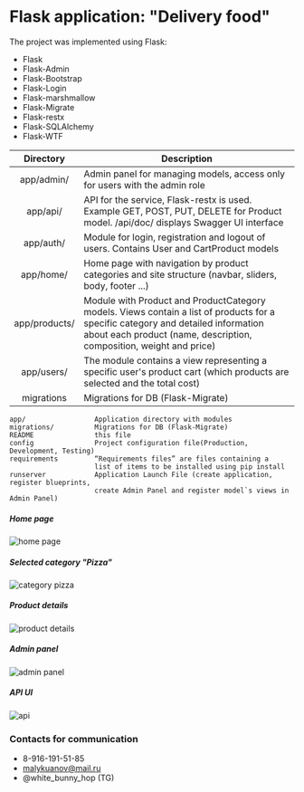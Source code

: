 # Flask application: "Delivery food"

The project was implemented using Flask:

* Flask
* Flask-Admin
* Flask-Bootstrap
* Flask-Login
* Flask-marshmallow
* Flask-Migrate
* Flask-restx
* Flask-SQLAlchemy
* Flask-WTF

|   Directory   | Description                                                                                                                                                                                              |
|:-------------:|----------------------------------------------------------------------------------------------------------------------------------------------------------------------------------------------------------|
|   app/admin/  | Admin panel for managing models, access only for users with the admin role                                                                                                                               |
|    app/api/   | API for the service, Flask-restx is used. Example GET, POST, PUT, DELETE for Product model. /api/doc/ displays Swagger UI interface                                                                                                               |
|   app/auth/   | Module for login, registration and logout of users. Contains User and СartProduct models                                                                                                                 |
|   app/home/   | Home page with navigation by product categories and site structure (navbar, sliders, body, footer ...)                                                                                                   |
| app/products/ | Module with Product and ProductCategory models. Views contain a list of products for a specific category and  detailed information about each product (name, description, composition, weight and price) |
|   app/users/  | The module contains a view representing a specific user's product cart (which products are selected and the total cost)                                                                                  |
|   migrations  | Migrations for DB (Flask-Migrate)

```
app/                 Application directory with modules
migrations/          Migrations for DB (Flask-Migrate)
README               this file
config               Project configuration file(Production, Development, Testing)
requirements         “Requirements files” are files containing a 
                     list of items to be installed using pip install
runserver            Application Launch File (create application, register blueprints, 
                     create Admin Panel and register model`s views in Admin Panel)
```

##### Home page

![home page](https://i.ibb.co/jfhKzyD/home.png)

##### Selected category "Pizza"

![category pizza](https://i.ibb.co/N7FTxRD/pizza.png)

##### Product details

![product details](https://i.ibb.co/w6bL1nc/curpizza.png)

##### Admin panel

![admin panel](https://i.ibb.co/r6Jq73k/admin-panel.png)

##### API UI

![api](https://i.ibb.co/jgyp05J/api.png)

### Contacts for communication

* 8-916-191-51-85
* malykuanov@mail.ru
* @white_bunny_hop (TG)